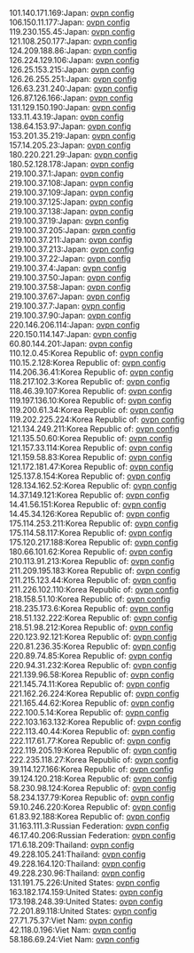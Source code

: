 101.140.171.169:Japan: [ovpn config](vpn/101_140_171_169.ovpn)  
106.150.11.177:Japan: [ovpn config](vpn/106_150_11_177.ovpn)  
119.230.155.45:Japan: [ovpn config](vpn/119_230_155_45.ovpn)  
121.108.250.177:Japan: [ovpn config](vpn/121_108_250_177.ovpn)  
124.209.188.86:Japan: [ovpn config](vpn/124_209_188_86.ovpn)  
126.224.129.106:Japan: [ovpn config](vpn/126_224_129_106.ovpn)  
126.25.153.215:Japan: [ovpn config](vpn/126_25_153_215.ovpn)  
126.26.255.251:Japan: [ovpn config](vpn/126_26_255_251.ovpn)  
126.63.231.240:Japan: [ovpn config](vpn/126_63_231_240.ovpn)  
126.87.126.166:Japan: [ovpn config](vpn/126_87_126_166.ovpn)  
131.129.150.190:Japan: [ovpn config](vpn/131_129_150_190.ovpn)  
133.11.43.19:Japan: [ovpn config](vpn/133_11_43_19.ovpn)  
138.64.153.97:Japan: [ovpn config](vpn/138_64_153_97.ovpn)  
153.201.35.219:Japan: [ovpn config](vpn/153_201_35_219.ovpn)  
157.14.205.23:Japan: [ovpn config](vpn/157_14_205_23.ovpn)  
180.220.221.29:Japan: [ovpn config](vpn/180_220_221_29.ovpn)  
180.52.128.178:Japan: [ovpn config](vpn/180_52_128_178.ovpn)  
219.100.37.1:Japan: [ovpn config](vpn/219_100_37_1.ovpn)  
219.100.37.108:Japan: [ovpn config](vpn/219_100_37_108.ovpn)  
219.100.37.109:Japan: [ovpn config](vpn/219_100_37_109.ovpn)  
219.100.37.125:Japan: [ovpn config](vpn/219_100_37_125.ovpn)  
219.100.37.138:Japan: [ovpn config](vpn/219_100_37_138.ovpn)  
219.100.37.19:Japan: [ovpn config](vpn/219_100_37_19.ovpn)  
219.100.37.205:Japan: [ovpn config](vpn/219_100_37_205.ovpn)  
219.100.37.211:Japan: [ovpn config](vpn/219_100_37_211.ovpn)  
219.100.37.213:Japan: [ovpn config](vpn/219_100_37_213.ovpn)  
219.100.37.22:Japan: [ovpn config](vpn/219_100_37_22.ovpn)  
219.100.37.4:Japan: [ovpn config](vpn/219_100_37_4.ovpn)  
219.100.37.50:Japan: [ovpn config](vpn/219_100_37_50.ovpn)  
219.100.37.58:Japan: [ovpn config](vpn/219_100_37_58.ovpn)  
219.100.37.67:Japan: [ovpn config](vpn/219_100_37_67.ovpn)  
219.100.37.7:Japan: [ovpn config](vpn/219_100_37_7.ovpn)  
219.100.37.90:Japan: [ovpn config](vpn/219_100_37_90.ovpn)  
220.146.206.114:Japan: [ovpn config](vpn/220_146_206_114.ovpn)  
220.150.114.147:Japan: [ovpn config](vpn/220_150_114_147.ovpn)  
60.80.144.201:Japan: [ovpn config](vpn/60_80_144_201.ovpn)  
110.12.0.45:Korea Republic of: [ovpn config](vpn/110_12_0_45.ovpn)  
110.15.2.128:Korea Republic of: [ovpn config](vpn/110_15_2_128.ovpn)  
114.206.36.41:Korea Republic of: [ovpn config](vpn/114_206_36_41.ovpn)  
118.217.102.3:Korea Republic of: [ovpn config](vpn/118_217_102_3.ovpn)  
118.46.39.107:Korea Republic of: [ovpn config](vpn/118_46_39_107.ovpn)  
119.197.136.10:Korea Republic of: [ovpn config](vpn/119_197_136_10.ovpn)  
119.200.61.34:Korea Republic of: [ovpn config](vpn/119_200_61_34.ovpn)  
119.202.225.224:Korea Republic of: [ovpn config](vpn/119_202_225_224.ovpn)  
121.134.249.211:Korea Republic of: [ovpn config](vpn/121_134_249_211.ovpn)  
121.135.50.60:Korea Republic of: [ovpn config](vpn/121_135_50_60.ovpn)  
121.157.33.114:Korea Republic of: [ovpn config](vpn/121_157_33_114.ovpn)  
121.159.58.83:Korea Republic of: [ovpn config](vpn/121_159_58_83.ovpn)  
121.172.181.47:Korea Republic of: [ovpn config](vpn/121_172_181_47.ovpn)  
125.137.8.154:Korea Republic of: [ovpn config](vpn/125_137_8_154.ovpn)  
128.134.162.52:Korea Republic of: [ovpn config](vpn/128_134_162_52.ovpn)  
14.37.149.121:Korea Republic of: [ovpn config](vpn/14_37_149_121.ovpn)  
14.41.56.151:Korea Republic of: [ovpn config](vpn/14_41_56_151.ovpn)  
14.45.34.126:Korea Republic of: [ovpn config](vpn/14_45_34_126.ovpn)  
175.114.253.211:Korea Republic of: [ovpn config](vpn/175_114_253_211.ovpn)  
175.114.58.117:Korea Republic of: [ovpn config](vpn/175_114_58_117.ovpn)  
175.120.217.188:Korea Republic of: [ovpn config](vpn/175_120_217_188.ovpn)  
180.66.101.62:Korea Republic of: [ovpn config](vpn/180_66_101_62.ovpn)  
210.113.91.213:Korea Republic of: [ovpn config](vpn/210_113_91_213.ovpn)  
211.209.195.183:Korea Republic of: [ovpn config](vpn/211_209_195_183.ovpn)  
211.215.123.44:Korea Republic of: [ovpn config](vpn/211_215_123_44.ovpn)  
211.226.102.110:Korea Republic of: [ovpn config](vpn/211_226_102_110.ovpn)  
218.158.51.10:Korea Republic of: [ovpn config](vpn/218_158_51_10.ovpn)  
218.235.173.6:Korea Republic of: [ovpn config](vpn/218_235_173_6.ovpn)  
218.51.132.222:Korea Republic of: [ovpn config](vpn/218_51_132_222.ovpn)  
218.51.98.212:Korea Republic of: [ovpn config](vpn/218_51_98_212.ovpn)  
220.123.92.121:Korea Republic of: [ovpn config](vpn/220_123_92_121.ovpn)  
220.81.236.35:Korea Republic of: [ovpn config](vpn/220_81_236_35.ovpn)  
220.89.74.85:Korea Republic of: [ovpn config](vpn/220_89_74_85.ovpn)  
220.94.31.232:Korea Republic of: [ovpn config](vpn/220_94_31_232.ovpn)  
221.139.96.58:Korea Republic of: [ovpn config](vpn/221_139_96_58.ovpn)  
221.145.74.11:Korea Republic of: [ovpn config](vpn/221_145_74_11.ovpn)  
221.162.26.224:Korea Republic of: [ovpn config](vpn/221_162_26_224.ovpn)  
221.165.44.62:Korea Republic of: [ovpn config](vpn/221_165_44_62.ovpn)  
222.100.5.14:Korea Republic of: [ovpn config](vpn/222_100_5_14.ovpn)  
222.103.163.132:Korea Republic of: [ovpn config](vpn/222_103_163_132.ovpn)  
222.113.40.44:Korea Republic of: [ovpn config](vpn/222_113_40_44.ovpn)  
222.117.61.77:Korea Republic of: [ovpn config](vpn/222_117_61_77.ovpn)  
222.119.205.19:Korea Republic of: [ovpn config](vpn/222_119_205_19.ovpn)  
222.235.118.27:Korea Republic of: [ovpn config](vpn/222_235_118_27.ovpn)  
39.114.127.166:Korea Republic of: [ovpn config](vpn/39_114_127_166.ovpn)  
39.124.120.218:Korea Republic of: [ovpn config](vpn/39_124_120_218.ovpn)  
58.230.98.124:Korea Republic of: [ovpn config](vpn/58_230_98_124.ovpn)  
58.234.137.79:Korea Republic of: [ovpn config](vpn/58_234_137_79.ovpn)  
59.10.246.220:Korea Republic of: [ovpn config](vpn/59_10_246_220.ovpn)  
61.83.92.188:Korea Republic of: [ovpn config](vpn/61_83_92_188.ovpn)  
31.163.111.3:Russian Federation: [ovpn config](vpn/31_163_111_3.ovpn)  
46.17.40.206:Russian Federation: [ovpn config](vpn/46_17_40_206.ovpn)  
171.6.18.209:Thailand: [ovpn config](vpn/171_6_18_209.ovpn)  
49.228.105.241:Thailand: [ovpn config](vpn/49_228_105_241.ovpn)  
49.228.164.120:Thailand: [ovpn config](vpn/49_228_164_120.ovpn)  
49.228.230.96:Thailand: [ovpn config](vpn/49_228_230_96.ovpn)  
131.191.75.226:United States: [ovpn config](vpn/131_191_75_226.ovpn)  
163.182.174.159:United States: [ovpn config](vpn/163_182_174_159.ovpn)  
173.198.248.39:United States: [ovpn config](vpn/173_198_248_39.ovpn)  
72.201.89.118:United States: [ovpn config](vpn/72_201_89_118.ovpn)  
27.71.75.37:Viet Nam: [ovpn config](vpn/27_71_75_37.ovpn)  
42.118.0.196:Viet Nam: [ovpn config](vpn/42_118_0_196.ovpn)  
58.186.69.24:Viet Nam: [ovpn config](vpn/58_186_69_24.ovpn)  

